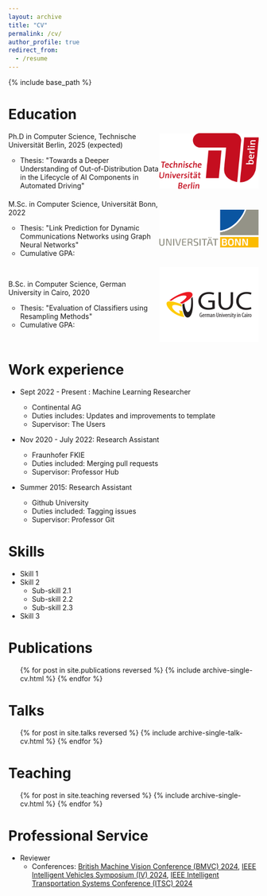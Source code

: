 ```yaml
---
layout: archive
title: "CV"
permalink: /cv/
author_profile: true
redirect_from:
  - /resume
---
```


{% include base_path %}

Education
======
<ul style="list-style-type: none; padding: 0;">
    <li style="display: flex; justify-content: space-between; align-items: center; margin-bottom: 20px;">
        <div>
            <span>Ph.D in Computer Science, Technische Universität Berlin, 2025 (expected)</span>
            <ul>
                <li>Thesis: "Towards a Deeper Understanding of Out-of-Distribution Data in the Lifecycle of AI Components in Automated Driving"</li>
            </ul>
        </div>
        <img src="/images/tuberlin.png" alt="TU Berlin" style="width: 200px; height: auto;"/>
    </li>
    <li style="display: flex; justify-content: space-between; align-items: center; margin-bottom: 20px;">
        <div>
            <span>M.Sc. in Computer Science, Universität Bonn, 2022</span>
            <ul>
                <li>Thesis: "Link Prediction for Dynamic Communications Networks using Graph Neural Networks"</li>
                <li>Cumulative GPA: </li>
            </ul>
        </div>
        <img src="/images/uni_bonn.png" alt="University of Bonn" style="width: 200px; height: auto;"/>
    </li>
    <li style="display: flex; justify-content: space-between; align-items: center; margin-bottom: 20px;">
        <div>
            <span>B.Sc. in Computer Science, German University in Cairo, 2020</span>
            <ul>
                <li>Thesis: "Evaluation of Classifiers using Resampling Methods"</li>
                <li>Cumulative GPA: </li>
            </ul>
        </div>
        <img src="/images/guc.png" alt="GUC" style="width: 200px; height: auto;"/>
    </li>
</ul>



Work experience
======
* Sept 2022 - Present : Machine Learning Researcher
  * Continental AG
  * Duties includes: Updates and improvements to template
  * Supervisor: The Users

* Nov 2020 - July 2022: Research Assistant
  * Fraunhofer FKIE
  * Duties included: Merging pull requests
  * Supervisor: Professor Hub

* Summer 2015: Research Assistant
  * Github University
  * Duties included: Tagging issues
  * Supervisor: Professor Git
  
Skills
======
* Skill 1
* Skill 2
  * Sub-skill 2.1
  * Sub-skill 2.2
  * Sub-skill 2.3
* Skill 3

Publications
======
  <ul>{% for post in site.publications reversed %}
    {% include archive-single-cv.html %}
  {% endfor %}</ul>
  
Talks
======
  <ul>{% for post in site.talks reversed %}
    {% include archive-single-talk-cv.html  %}
  {% endfor %}</ul>
  
Teaching
======
  <ul>{% for post in site.teaching reversed %}
    {% include archive-single-cv.html %}
  {% endfor %}</ul>
  
Professional Service
======
* Reviewer
  * Conferences:  [British Machine Vision Conference (BMVC) 2024](https://bmvc2024.org/), [IEEE Intelligent Vehicles Symposium (IV) 2024](https://ieee-iv.org/2024/aes-and-revewers/), [IEEE Intelligent Transportation Systems Conference (ITSC) 2024](https://ieee-itsc.org/2024/) 
